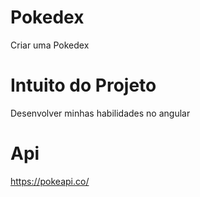 # Pokedex

Criar uma Pokedex

# Intuito do Projeto

Desenvolver minhas habilidades no angular

# Api

https://pokeapi.co/
